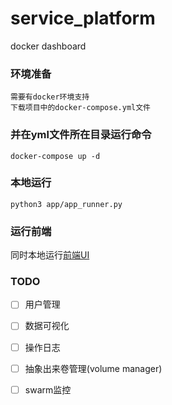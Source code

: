 # service_platform

docker dashboard 

### 环境准备
    需要有docker环境支持
    下载项目中的docker-compose.yml文件

### 并在yml文件所在目录运行命令
    docker-compose up -d

### 本地运行
`python3 app/app_runner.py`

### 运行前端
同时本地运行[前端UI](https://github.com/vonsago/DDP_UI)

### TODO
- [ ] 用户管理
- [ ] 数据可视化
- [ ] 操作日志
- [ ] 抽象出来卷管理(volume manager)
- [ ] swarm监控

